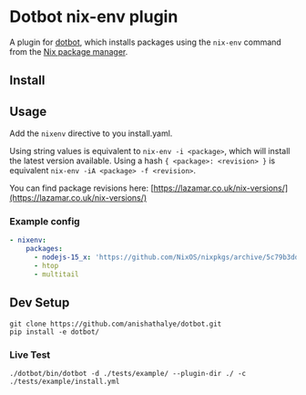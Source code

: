 # Dotbot nix-env plugin
A plugin for [dotbot](https://github.com/anishathalye/dotbot), which installs packages using the `nix-env` command from the [Nix package manager](https://nixos.org/). 

## Install


## Usage

Add the `nixenv` directive to you install.yaml. 

Using string values is equivalent to `nix-env -i <package>`, which will install the latest version available. 
Using a hash `{ <package>: <revision> }` is equivalent `nix-env -iA <package> -f <revision>`.

You can find package revisions here: [https://lazamar.co.uk/nix-versions/](https://lazamar.co.uk/nix-versions/)

### Example config
```yaml
- nixenv:
    packages:
      - nodejs-15_x: 'https://github.com/NixOS/nixpkgs/archive/5c79b3dda06744a55869cae2cba6873fbbd64394.tar.gz'
      - htop
      - multitail
```

## Dev Setup

```shell
git clone https://github.com/anishathalye/dotbot.git
pip install -e dotbot/
```

### Live Test
```shell
./dotbot/bin/dotbot -d ./tests/example/ --plugin-dir ./ -c ./tests/example/install.yml
```
